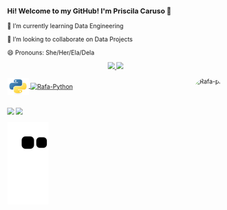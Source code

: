 ### Hi! Welcome to my GitHub! I'm Priscila Caruso 👋

🌱 I’m currently learning Data Engineering

👯 I’m looking to collaborate on Data Projects

😄 Pronouns: She/Her/Ela/Dela

<div align="center">
  <a href="https://github.com/Priscaruso">
  <img height="180em" src="https://github-readme-stats.vercel.app/api?username=Priscaruso&show_icons=true&theme=dracula&include_all_commits=true&count_private=true"/>
  <img height="180em" src="https://github-readme-stats.vercel.app/api/top-langs/?username=Priscaruso&layout=compact&langs_count=7&theme=dracula"/>
</div>
<div style="display: inline_block"><br>
 
  <img align="center" alt="Rafa-Python" height="40" width="50" src="https://raw.githubusercontent.com/devicons/devicon/master/icons/python/python-original.svg">
  <img align="center" alt="Rafa-Python" height="80" width="80" src="https://cdn.jsdelivr.net/gh/devicons/devicon/icons/azure/azure-original-wordmark.svg">
  <img align="right" alt="Rafa-pic" height="150" style="border-radius:50px;" src="https://media.discordapp.net/attachments/639956127056134178/890373478988013628/Publicacoes_Instagram_1_1.png?width=676&height=676">
</div>
  
  ##

<div> 
  <a href="https://www.linkedin.com/in/priscilacaruso/" target="_blank"><img src="https://img.shields.io/badge/LinkedIn-0077B5?style=for-the-badge&logo=linkedin&logoColor=white" target="_blank"></a>
  <a href = "mailto:contatorafaballerini@gmail.com"><img src="https://img.shields.io/badge/-Gmail-%23333?style=for-the-badge&logo=gmail&logoColor=white" target="_blank"></a>
 
  ![Snake animation](https://github.com/rafaballerini/rafaballerini/blob/output/github-contribution-grid-snake.svg)
 
</div>
  
<!--
**Priscaruso/Priscaruso** is a ✨ _special_ ✨ repository because its `README.md` (this file) appears on your GitHub profile.



